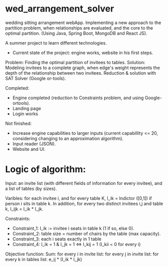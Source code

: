 # wed_arrangement_solver
wedding sitting arrangement webApp.
Implementing a new approach to the partition problem, when relationships are evaluated, and the core to the optimal partition.
(Using Java, Spring Boot, MongoDB and React JS).

A summer project to learn different technologies. 
* Current state of the project: engine works, website in his first steps.

Problem: Finding the optimal partition of invitees to tables.
Solution: Modeling invitees to a complete graph, when edge's weight
represents the depth of the relationship between two invitees.
Reduction & solution with SAT Solver (Google or-tools).

Completed:
- Engine completed (reduction to Constraints problem, and using Google-ortools). 
- Landing page
- Login works

Not finished:
- Increase engine capabilities to larger inputs (current capabillity <= 20, considering changing to an approximation algorithm).
- Input reader (JSON).
- Website and UI. 


# Logic of algorithm:
Input: an invite list (with different fields of information for every invitee), and a list of tables (by sizes).

Varibles: for each invitee i, and for every table K, I_ik = Indictor ([0,1]) if person i sits in table k.
 In addition, for every two distinct invitees i,j and table k, I_ijk = I_ik * I_jk.
 
Constraints: 
 * Constraint_1: I_ik := invitee i seats in table k (1 if so, else 0).
 * Constraint_2: table size = number of chairs by the table (max capacity).
 * Constraint_3: each i seats exactly in 1 table
 * Constraint_4: I_ik = 1 & I_jk = 1  <=> I_kij = 1 
  (I_kii =  0 for every i)

Objective function: 
  Sum: 
    for every i in invite list: 
      for every j in invite list:
        for every k in tables list: 
          e_ij * (I_ik * I_jk)



